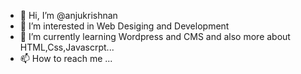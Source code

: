 - 👋 Hi, I’m @anjukrishnan
- 👀 I’m interested in  Web Desiging and Development
- 🌱 I’m currently learning Wordpress and CMS and also more about HTML,Css,Javascrpt...
- 📫 How to reach me ...

<!---
anjukrishnan004/anju_krishnan is a ✨ special ✨ repository because its `README.md` (this file) appears on your GitHub profile.
You can click the Preview link to take a look at your changes.
--->
